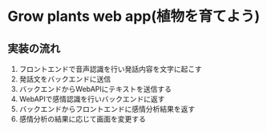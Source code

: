 # Grow plants web app(植物を育てよう)

## 実装の流れ
1. フロントエンドで音声認識を行い発話内容を文字に起こす
2. 発話文をバックエンドに送信
3. バックエンドからWebAPIにテキストを送信する
4. WebAPIで感情認識を行いバックエンドに返す
5. バックエンドからフロントエンドに感情分析結果を返す
6. 感情分析の結果に応じて画面を変更する
